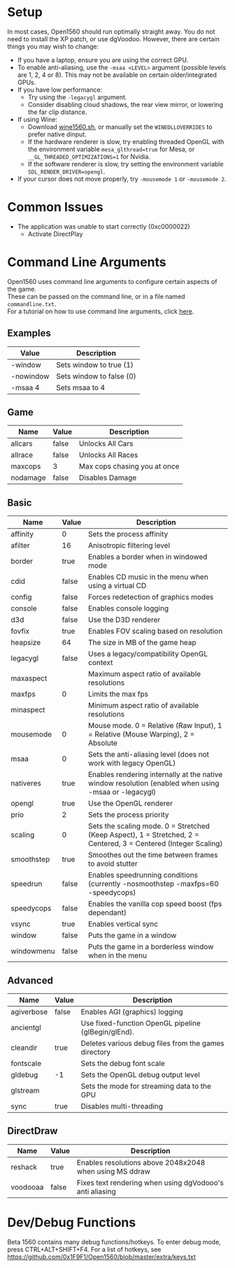 # Setup

In most cases, Open1560 should run optimally straight away.
You do not need to install the XP patch, or use dgVoodoo.
However, there are certain things you may wish to change:
* If you have a laptop, ensure you are using the correct GPU.
* To enable anti-aliasing, use the `-msaa <LEVEL>` argument (possible levels are 1, 2, 4 or 8). This may not be available on certain older/integrated GPUs.
* If you have low performance:
    * Try using the `-legacygl` argument.
    * Consider disabling cloud shadows, the rear view mirror, or lowering the far clip distance.
* If using Wine:
    * Download [wine1560.sh](https://raw.githubusercontent.com/0x1F9F1/Open1560/master/extra/wine1560.sh), or manually set the `WINEDLLOVERRIDES` to prefer native dinput.
    * If the hardware renderer is slow, try enabling threaded OpenGL with the environment variable `mesa_glthread=true` for Mesa, or `__GL_THREADED_OPTIMIZATIONS=1` for Nvidia.
    * If the software renderer is slow, try setting the environment variable `SDL_RENDER_DRIVER=opengl`.
* If your cursor does not move properly, try `-mousemode 1` or `-mousemode 2`.

# Common Issues

* The application was unable to start correctly (0xc0000022)
    * Activate DirectPlay

# Command Line Arguments

Open1560 uses command line arguments to configure certain aspects of the game.<br/>
These can be passed on the command line, or in a file named `commandline.txt`.<br/>
For a tutorial on how to use command line arguments, click [here](https://www.bleepingcomputer.com/tutorials/understanding-command-line-arguments-and-how-to-use-them/).

## Examples

| Value      | Description |
| ---------- | --- |
| -window    | Sets window to true (1) |
| -nowindow  | Sets window to false (0) |
| -msaa 4    | Sets msaa to 4 |

## Game

| Name       | Value | Description |
| ---------- | ----- | --- |
| allcars    | false | Unlocks All Cars |
| allrace    | false | Unlocks All Races |
| maxcops    | 3     | Max cops chasing you at once |
| nodamage   | false | Disables Damage |

## Basic

| Name       | Value | Description |
| ---------- | ----- | --- |
| affinity   | 0     | Sets the process affinity |
| afilter    | 16    | Anisotropic filtering level |
| border     | true  | Enables a border when in windowed mode |
| cdid       | false | Enables CD music in the menu when using a virtual CD |
| config     | false | Forces redetection of graphics modes |
| console    | false | Enables console logging |
| d3d        | false | Use the D3D renderer |
| fovfix     | true  | Enables FOV scaling based on resolution |
| heapsize   | 64    | The size in MB of the game heap |
| legacygl   | false | Uses a legacy/compatibility OpenGL context |
| maxaspect  |       | Maximum aspect ratio of available resolutions |
| maxfps     | 0     | Limits the max fps |
| minaspect  |       | Minimum aspect ratio of available resolutions |
| mousemode  | 0     | Mouse mode. 0 = Relative (Raw Input), 1 = Relative (Mouse Warping), 2 = Absolute |
| msaa       | 0     | Sets the anti-aliasing level (does not work with legacy OpenGL) |
| nativeres  | true  | Enables rendering internally at the native window resolution (enabled when using -msaa or -legacygl) |
| opengl     | true  | Use the OpenGL renderer |
| prio       | 2     | Sets the process priority |
| scaling    | 0     | Sets the scaling mode. 0 = Stretched (Keep Aspect), 1 = Stretched, 2 = Centered, 3 = Centered (Integer Scaling) |
| smoothstep | true  | Smoothes out the time between frames to avoid stutter |
| speedrun   | false | Enables speedrunning conditions (currently -nosmoothstep -maxfps=60 -speedycops) |
| speedycops | false | Enables the vanilla cop speed boost (fps dependant) |
| vsync      | true  | Enables vertical sync |
| window     | false | Puts the game in a window |
| windowmenu | false | Puts the game in a borderless window when in the menu |

## Advanced

| Name        | Value | Description |
| ----------- | ----- | --- |
| agiverbose  | false | Enables AGI (graphics) logging |
| ancientgl   |       | Use fixed-function OpenGL pipeline (glBegin/glEnd).
| cleandir    | true  | Deletes various debug files from the games directory |
| fontscale   |       | Sets the debug font scale |
| gldebug     | -1    | Sets the OpenGL debug output level |
| glstream    |       | Sets the mode for streaming data to the GPU |
| sync        | true  | Disables multi-threading |

## DirectDraw

| Name       | Value | Description |
| ---------- | ---   | --- |
| reshack    | true  | Enables resolutions above 2048x2048 when using MS ddraw |
| voodooaa   | false | Fixes text rendering when using dgVodooo's anti aliasing |

# Dev/Debug Functions

Beta 1560 contains many debug functions/hotkeys. To enter debug mode, press CTRL+ALT+SHIFT+F4.
For a list of hotkeys, see https://github.com/0x1F9F1/Open1560/blob/master/extra/keys.txt
